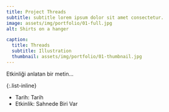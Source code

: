 ```yaml
---
title: Project Threads
subtitle: subtitle lorem ipsum dolor sit amet consectetur.
image: assets/img/portfolio/01-full.jpg
alt: Shirts on a hanger

caption:
  title: Threads
  subtitle: Illustration
  thumbnail: assets/img/portfolio/01-thumbnail.jpg
---
```

Etkinliği anlatan bir metin...

{:.list-inline}
- Tarih: Tarih
- Etkinlik: Sahnede Biri Var

